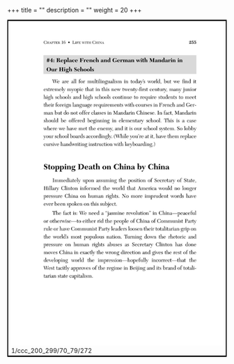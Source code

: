 +++
title = ""
description = ""
weight = 20
+++

<table style="border:2px solid black;max-width:800px;max-height:800px;" 
><tr><td><img class="center-fit-jpg"
src="/jpg_/out_jpg_dbc_272.jpg"  >1/ccc_200_299/70_79/272</img></td></tr></table>